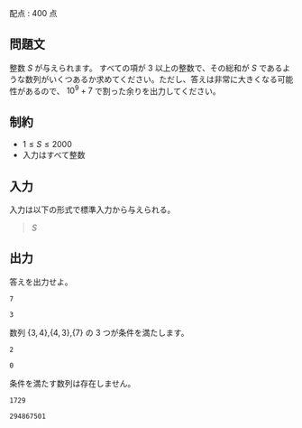 配点 : $400$ 点

## 問題文

整数 $S$ が与えられます。
すべての項が $3$ 以上の整数で、その総和が $S$ であるような数列がいくつあるか求めてください。ただし、答えは非常に大きくなる可能性があるので、 $10^9+7$ で割った余りを出力してください。

## 制約

- $1 \leq S \leq 2000$
- 入力はすべて整数

## 入力

入力は以下の形式で標準入力から与えられる。

> $S$

## 出力

答えを出力せよ。

```input1
7
```

```output1
3
```

数列 $\{3,4\}$,$\{4,3\}$,$\{7\}$ の $3$ つが条件を満たします。

```input2
2
```

```output2
0
```

条件を満たす数列は存在しません。

```input3
1729
```

```output3
294867501
```
